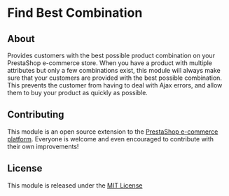 # Find Best Combination

## About

Provides customers with the best possible product combination on your PrestaShop e-commerce store. When you have a product with multiple attributes but only a few combinations exist, this module will always make sure that your customers are provided with the best possible combination. This prevents the customer from having to deal with Ajax errors, and allow them to buy your product as quickly as possible.

## Contributing

This module is an open source extension to the [PrestaShop e-commerce platform][prestashop]. Everyone is welcome and even encouraged to contribute with their own improvements!

## License

This module is released under the [MIT License][MIT]

[prestashop]: https://www.prestashop.com/
[contribution-guidelines]: https://devdocs.prestashop.com/1.7/contribute/contribution-guidelines/project-modules/
[MIT]: https://opensource.org/licenses/MIT
